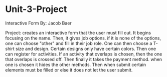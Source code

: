 # Unit-3-Project
Interactive Form
By: Jacob Baer

Project:
creates an interactive form that the user must fill out. It begins focusing on the name. Then, it gives job options. if it is none of the options, one can choose "other" and fill in their job role. One can then choose a T-shirt size and design. Certain designs only have certain colors. Then one can register for activities. If an activity that overlaps is chosen, then the one that overlaps is crossed off. Then finally it takes the payment method. when one is chosen it hides the other methods. Then when submit certain elements must be filled or else it does not let the user submit.